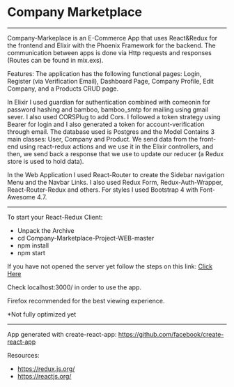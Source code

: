# Company Marketplace

-------

Company-Markeplace is an E-Commerce App that uses React&Redux for the frontend and Elixir with the Phoenix Framework for the backend. The communication between apps is done via Http requests and responses (Routes can be found in mix.exs). 

Features: The application has the following functional pages: Login, Register (via Verification Email), Dashboard Page, Company Profile, Edit Company, and a Products CRUD page.

In Elixir I used guardian for authentication combined with comeonin for password hashing and bamboo, bamboo_smtp for mailing using gmail sever. I also used CORSPlug to add Cors. I followed a token strategy using Bearer for login and I also generated a token for account-verification through email. The database used is Postgres and the Model Contains 3 main classes: User, Company and Product. We send data from the front-end using react-redux actions and we use it in the Elixir controllers, and then, we send back a response that we use to update our reducer (a Redux store is used to hold data). 

In the Web Application I used React-Router to create the Sidebar navigation Menu and the Navbar Links. I also used Redux Form, Redux-Auth-Wrapper, React-Router-Redux and others. For styles I used Bootstrap 4 with Font-Awesome 4.7.

-------

To start your React-Redux Client:
  * Unpack the Archive
  * cd Company-Marketplace-Project-WEB-master
  * npm install
  * npm start
  
If you have not opened the server yet follow the steps on this link:
[Click Here](https://github.com/andrewmatt/Company-Marketplace-Project-API)

Check localhost:3000/ in order to use the app.

Firefox recommended for the best viewing experience.

*Not fully optimized yet

-------

App generated with create-react-app:
https://github.com/facebook/create-react-app

Resources: 
* https://redux.js.org/
* https://reactjs.org/



